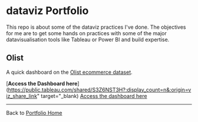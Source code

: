 # dataviz Portfolio

This repo is about some of the dataviz practices I've done. The objectives for me are to get some hands on practices with some of the major datavisualisation tools like Tableau or Power BI and build expertise.

## Olist ##

A quick dashboard on the [Olist ecommerce dataset](https://www.kaggle.com/datasets/olistbr/brazilian-ecommerce).

[**Access the Dashboard here**](https://public.tableau.com/shared/S3Z6NST3H?:display_count=n&:origin=viz_share_link" target="_blank)
<a href="https://public.tableau.com/shared/S3Z6NST3H?:display_count=n&:origin=viz_share_link" target="_blank">Access the dashboard here</a>

---
Back to [Portfolio Home](https://github.com/Cedric-Delanchy/data-analysis-portfolio)
